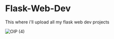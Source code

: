 # Flask-Web-Dev

This where i'll upload all my flask web dev projects

![OIP (4)](https://github.com/DarkStarStrix/Flask-Web-Dev/assets/108637439/637272cb-8309-4400-a289-61bf7a107a7e)

